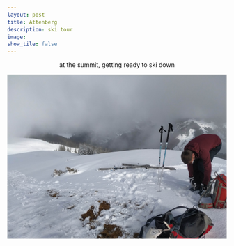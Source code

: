 ```yaml
---
layout: post
title: Attenberg		
description: ski tour
image:
show_tile: false 
---
```



<center>at the summit, getting ready to ski down</center>

![](../assets/images/winter/attenberg/IMG_20210131_140748.jpg)
